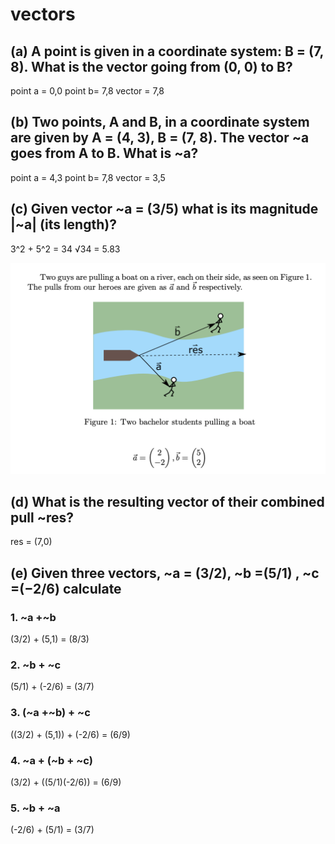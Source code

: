 # vectors

## (a) A point is given in a coordinate system: B = (7, 8). What is the vector going from (0, 0) to B?  
point a = 0,0 point b= 7,8 vector = 7,8

## (b) Two points, A and B, in a coordinate system are given by A = (4, 3), B = (7, 8). The vector ~a goes from A to B. What is ~a?
point a = 4,3 point b= 7,8 vector = 3,5

## (c) Given vector ~a = (3/5) what is its magnitude |~a| (its length)?
3^2 + 5^2 = 34  √34 = 5.83


![alt text](https://github.com/sebbelebbe/vectors/blob/main/boat.png)

## (d) What is the resulting vector of their combined pull ~res?
res = (7,0)

## (e) Given three vectors, ~a = (3/2), ~b =(5/1) , ~c =(−2/6) calculate

### 1. ~a +~b 
(3/2) + (5,1) = (8/3)
### 2. ~b + ~c 
(5/1) +  (-2/6) = (3/7)
### 3. (~a +~b) + ~c
((3/2) + (5,1)) + (-2/6) = (6/9)
### 4. ~a + (~b + ~c)
(3/2) + ((5/1)(-2/6)) = (6/9) 
### 5. ~b + ~a
(-2/6) + (5/1) = (3/7)



